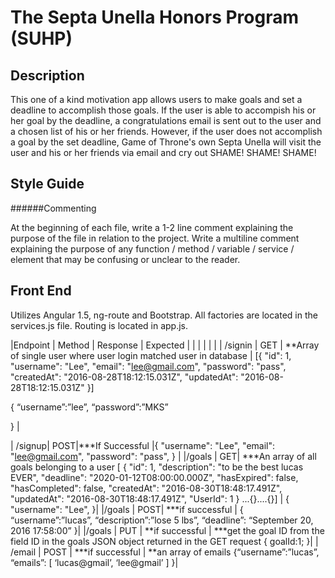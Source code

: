 # The Septa Unella Honors Program (SUHP)

Description
-----------
This one of a kind motivation app allows users to make goals and set a deadline to accomplish those goals. If the user is able to accompish his or her goal by the deadline, a congratulations email is sent out to the user and a chosen list of his or her friends. However, if the user does not accomplish a goal by the set deadline, Game of Throne's own Septa Unella will visit the user and his or her friends via email and cry out SHAME! SHAME! SHAME!



Style Guide
-----------

######Commenting

At the beginning of each file, write a 1-2 line comment explaining the purpose of the file in relation to the project.
Write a multiline comment explaining the purpose of any function / method / variable / service / element that may be confusing or unclear to the reader.


Front End 
---------

Utilizes Angular 1.5, ng-route and Bootstrap. All factories are located in the services.js file. Routing is located in app.js. 


|Endpoint | Method | Response | Expected |
|         |        |          |          |
| /signin | GET | **Array of single user where user login matched user in database | [{
    "id": 1,
    "username": "Lee",
    "email": "lee@gmail.com",
    "password": "pass",
    "createdAt": "2016-08-28T18:12:15.031Z",
    "updatedAt": "2016-08-28T18:12:15.031Z"
  }]

{
“username”:”lee”,
“password”:”MKS”

} |

| /signup| POST|***If Successful |{
    "username": "Lee",
    "email": "lee@gmail.com",
    "password": "pass",
} |
|/goals | GET| ***An array of all goals belonging to a user
[  {
    "id": 1,
    "description": "to be the best lucas EVER",
    "deadline": "2020-01-12T08:00:00.000Z",
    "hasExpired": false,
    "hasCompleted": false,
    "createdAt": "2016-08-30T18:48:17.491Z",
    "updatedAt": "2016-08-30T18:48:17.491Z",
    "UserId": 1
  }
...{}....{}] | {
    "username": "Lee",
}|
|/goals | POST| ***if successful |  {
“username”:”lucas”,
“description”:”lose 5 lbs”,
“deadline”: “September 20, 2016 17:58:00”
}|
|/goals | PUT | **if successful |  ***get the goal ID from the field ID in the goals JSON object returned in the GET request
{
     goalId:1;
}|
| /email | POST | ***if successful | **an array of emails
{“username”:”lucas”,
“emails”: 
[ ‘lucas@gmail’,
   ‘lee@gmail’ ]
}|


